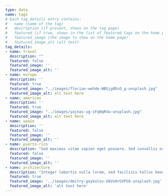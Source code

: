 ```yaml
---
type: data
name: tags
# Each tag_details entry contains:
#   name (name of the tag)
#   description (if present, shows on the tag page)
#   featured (if true, shows in the list of featured tags on the home page)
#   featured_image (the image to show on the home page)
#   featured_image_alt (alt text)
tag_details:
- name: travel
  description: ""
  featured: false
  featured_image: ''
  featured_image_alt: ''
- name: europe
  description: ''
  featured: true
  featured_image: "../images/florian-wehde-WBGjg0DsO_g-unsplash.jpg"
  featured_image_alt: alt text here
- name: americas
  description: ''
  featured: true
  featured_image: "../images/yajnas-ug-sFqNqRVw-unsplash.jpg"
  featured_image_alt: alt text here
- name: spain
  description: ''
  featured: false
  featured_image: ''
  featured_image_alt: ''
- name: puerto-rico
  description: "Sed maximus vitae sapien eget posuere. Sed convallis orci sit amet sapien ornare congue. Vivamus gravida, purus quis tincidunt ornare, augue odio pretium enim, at semper massa nisi ut massa. Fusce porttitor consequat nisi, vitae feugiat nisi tempus non. Nunc laoreet felis porta turpis iaculis vulputate."
  featured: false
  featured_image: ''
  featured_image_alt: ''
- name: architecture
  description: "Integer lobortis nulla lorem, sed facilisis tellus hendrerit efficitur. Suspendisse dictum libero sed ligula malesuada tempus. Donec urna velit, pulvinar ac porttitor non, ultrices id nisi."
  featured: true
  featured_image: '../images/dmitry-goykolov-X8Vo9rGVPS8-unsplash.jpg'
  featured_image_alt: 'alt text here'
---
```

